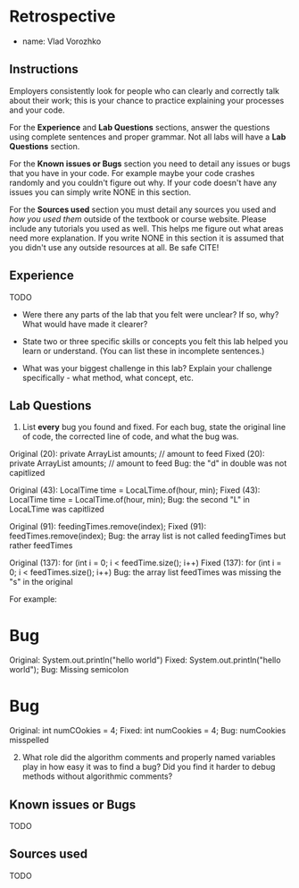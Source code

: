 # Retrospective

- name: Vlad Vorozhko

## Instructions

Employers consistently look for people who can clearly and correctly
talk about their work; this is your chance to practice explaining your
processes and your code.

For the **Experience** and **Lab Questions** sections, answer the
questions using complete sentences and proper grammar.  Not all labs
will have a **Lab Questions** section.

For the **Known issues or Bugs** section you need to detail any issues
or bugs that you have in your code. For example maybe your code
crashes randomly and you couldn't figure out why. If your code doesn't
have any issues you can simply write NONE in this section.

For the **Sources used** section you must detail any sources you used
and *how you used them* outside of the textbook or course
website. Please include any tutorials you used as well.  This helps me
figure out what areas need more explanation.  If you write NONE in
this section it is assumed that you didn't use any outside resources
at all.  Be safe CITE!

## Experience

TODO

- Were there any parts of the lab that you felt were unclear? If so,
  why? What would have made it clearer?

- State two or three specific skills or concepts you felt this lab
  helped you learn or understand. (You can list these in incomplete
  sentences.)

- What was your biggest challenge in this lab? Explain your challenge
  specifically - what method, what concept, etc.



## Lab Questions

1. List **every** bug you found and fixed.  For each bug, state the
original line of code, the corrected line of code, and what the bug
was.

  Original (20): private ArrayList<double> amounts; // amount to feed
  Fixed (20): private ArrayList<Double> amounts; // amount to feed
  Bug: the "d" in double was not capitlized

  Original (43): LocalTime time = LocaLTime.of(hour, min);
  Fixed (43): LocalTime time = LocalTime.of(hour, min);
  Bug: the second "L" in LocaLTime was capitlized

  Original (91): feedingTimes.remove(index);
  Fixed (91): feedTimes.remove(index);
  Bug: the array list is not called feedingTimes but rather feedTimes

  Original (137): for (int i = 0; i < feedTime.size(); i++) 
  Fixed (137): for (int i = 0; i < feedTimes.size(); i++)
  Bug: the array list feedTimes was missing the "s" in the original
  
For example:
# Bug
Original: System.out.println("hello world")
Fixed: System.out.println("hello world");
Bug: Missing semicolon

# Bug
Original: int numCOokies = 4; 
Fixed: int numCookies = 4;
Bug: numCookies misspelled



2. What role did the algorithm comments and properly named variables
play in how easy it was to find a bug?  Did you find it harder to
debug methods without algorithmic comments?


## Known issues or Bugs

TODO

## Sources used

TODO